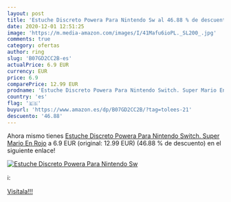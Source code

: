 ```yaml
---
layout: post
title: 'Estuche Discreto Powera Para Nintendo Sw al 46.88 % de descuento'
date: 2020-12-01 12:51:25
image: 'https://m.media-amazon.com/images/I/41Mafu6ioPL._SL200_.jpg'
comments: true
category: ofertas
author: ring
slug: 'B07GD2CC2B-es'
actualPrice: 6.9 EUR
currency: EUR
price: 6.9
comparePrice: 12.99 EUR
prodname: 'Estuche Discreto Powera Para Nintendo Switch. Super Mario En Rojo'
country: 'es'
flag: '🇪🇸'
buyurl: 'https://www.amazon.es/dp/B07GD2CC2B/?tag=tolees-21'
descuento: '46.88'
---
```


Ahora mismo tienes [Estuche Discreto Powera Para Nintendo Switch. Super Mario En Rojo](https://www.amazon.es/dp/B07GD2CC2B/?tag=tolees-21) a 6.9 EUR (original: 12.99 EUR) (46.88 %  de descuento) en el siguiente enlace!

[![Estuche Discreto Powera Para Nintendo Sw](https://m.media-amazon.com/images/I/41Mafu6ioPL._SL200_.jpg)](https://www.amazon.es/dp/B07GD2CC2B/?tag=tolees-21)

ℹ️:


[Visítala!!!](https://www.amazon.es/dp/B07GD2CC2B/?tag=tolees-21)
